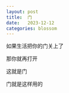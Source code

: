 ```yaml
---
layout: post
title:  门
date:   2023-12-12
categories: blossom
---
```


如果生活把你的门关上了

那你就再打开

这就是门

门就是这样用的
